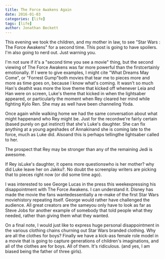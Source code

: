 ```yaml
---
title: The Force Awakens Again
date: 2016-01-03
categories: [life]
tags: [life]
author: Jonathan Beckett
---
```


This evening we took the children, and my mother in law, to see "Star Wars : The Force Awakens" for a second time. This post is going to have spoilers. I'm also going to nerd out. Just warning you.

I'm not sure if it's a "second time you see a movie" thing, but the second viewing of The Force Awakens was far more powerful than the firstcertainly emotionally. If I were to give examples, I might cite "What Dreams May Come", or "Forrest Gump"both movies that tear me to pieces more and more as time goes on, because I know what's coming. It wasn't so much Han's deathit was more the love theme that kicked off whenever Leia and Han were on screen, Luke's theme that kicked in when the lightsaber appeared, or particularly the moment when Rey cleared her mind while fighting Kylo Ren. She may as well have been channeling Yoda.

Once again while walking home we had the same conversation about what might happenand who Rey might be. Just for the recordwe're fairly certain (based purely on gut instinct) that she's Luke's daughter. She can fix anything at a young ageshades of Annakinand she is coming late to the force, much as Luke did. Alsoand this is perhaps tellingthe lightsaber called to her.

The prospect that Rey may be stronger than any of the remaining Jedi is awesome.

If Rey isLuke's daughter, it opens more questionswho is her mother? why did Luke leave her on Jakku?. No doubt the screenplay writers are picking that to pieces right now (or did some time ago).

I was interested to see George Lucas in the press this weekexpressing his disappointment with The Force Awakens. I can understand it. Disney has made the movie the fans wantedessentially a re-make of the first Star Wars moviehistory repeating itself. George would rather have challenged the audience. All great creators are the sameyou only have to look as far as Steve Jobs for another example of somebody that told people what they needed, rather than giving them what they wanted.

On a final note, I would just like to express huge personal disappointment in the various clothing chains churning out Star Wars branded clothing. Why are all the clothes for boys? Finally we have a kick-ass female role model in a movie that is going to capture generations of children's imaginations, and all of the clothes are for boys. All of them. It's ridiculous. (and yes, I am biased being the father of three girls).
